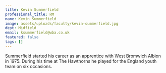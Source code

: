 ```yaml
---
title: Kevin Summerfield
professional_title: RM
name: Kevin Summerfield
image: assets/uploads/faculty/kevin-summerfield.jpg
dept: Midfield
email: ksummerfield@wba.co.uk
featured: false
tags: []
---
```


Summerfield started his career as an apprentice with West Bromwich Albion in 1975. During his time at The Hawthorns he played for the England youth team on six occasions.
